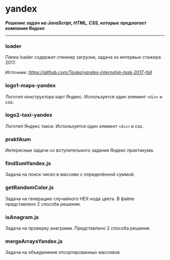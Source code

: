 # yandex
***Решение задач на JavaScript, HTML, CSS, которые предлагает компания Яндекс***
***
### loader

Папка loader содержит спиннер загрузки, задача из интервью стажера 2017.

*Источник: https://github.com/Tauka/yandex-internship-task-2017-fall*

### logo1-maps-yandex

Логотип конструктора карт Яндекс. Используется один элемент `<div>` и css.

### logo2-taxi-yandex

Логотип Яндекс такси. Используется один элемент `<div>` и css.

### praktikum

Интересные задачи со вступительного задания Яндекс практикума.

### findSumYandex.js

Задача на поиск чисел в массиве с определённой суммой.

### getRandomColor.js

Задача на генерацию случайного HEX-кода цвета. В файле представлено 2 способа решения.

### isAnagram.js

Задача на проверку анаграмм. Представлено 2 способа решения.

### mergeArraysYandex.js

Задача на объединение отсортированных массивов

